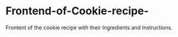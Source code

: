 # Frontend-of-Cookie-recipe-
Frontent of the cookie recipe with their Ingredients and Instructions.
